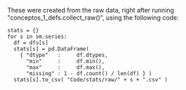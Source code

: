 These were created from the raw data,
right after running "conceptos_1_defs.collect_raw()",
using the following code:

```
stats = {}
for s in sm.series:
  df = dfs[s]
  stats[s] = pd.DataFrame(
    { "dtype"   :     df.dtypes,
      "min"     :     df.min(),
      "max"     :     df.max(),
      "missing" : 1 - df.count() / len(df) } )
  stats[s].to_csv( "Code/stats/raw/" + s + ".csv" )
```
